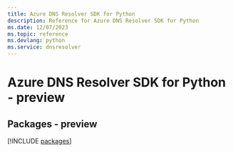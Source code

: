 ```yaml
---
title: Azure DNS Resolver SDK for Python
description: Reference for Azure DNS Resolver SDK for Python
ms.date: 12/07/2023
ms.topic: reference
ms.devlang: python
ms.service: dnsresolver
---
```

# Azure DNS Resolver SDK for Python - preview
## Packages - preview
[!INCLUDE [packages](dns-resolver-index.md)]